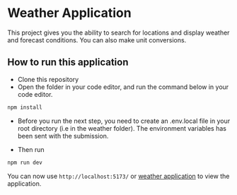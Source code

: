 # Weather Application

This project gives you the ability to search for locations and display weather and forecast conditions. You can also make unit conversions.

## How to run this application

- Clone this repository
- Open the folder in your code editor, and run the command below in your code editor.

```js
npm install
```

- Before you run the next step, you need to create an .env.local file in your root directory (i.e in the weather folder). The environment variables has been sent with the submission.

- Then run

```js
npm run dev
```

You can now use `http://localhost:5173/` or [weather application](https://weather-forecast-unit-app.netlify.app) to view the application.
